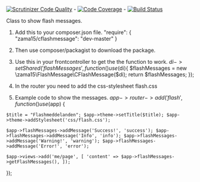 [![Scrutinizer Code Quality](https://scrutinizer-ci.com/g/zackebth/CFlashMessage/badges/quality-score.png?b=master)](https://scrutinizer-ci.com/g/zackebth/CFlashMessage/?branch=master) - [![Code Coverage](https://scrutinizer-ci.com/g/zackebth/CFlashMessage/badges/coverage.png?b=master)](https://scrutinizer-ci.com/g/zackebth/CFlashMessage/?branch=master) - [![Build Status](https://scrutinizer-ci.com/g/zackebth/CFlashMessage/badges/build.png?b=master)](https://scrutinizer-ci.com/g/zackebth/CFlashMessage/build-status/master)

Class to show flash messages.

  1.  Add this to your composer.json file. "require": { "zama15/cflashmessage": "dev-master" }

  2.  Then use composer/packagist to download the package.

  3.  Use this in your frontcontroller to get the the function to work. $di->setShared('flashMessages', function() use ($di){ $flashMessages = new \zama15\FlashMessage\CFlashMessage($di); return $flashMessages; });

  4.  In the router you need to add the css-stylesheet flash.css

  5.  Example code to show the messages. $app->router->add('flash', function() use ($app) {

    $title = "Flashmeddelanden"; $app->theme->setTitle($title); $app->theme->addStylesheet('css/flash.css');

    $app->flashMessages->addMessage('Success!', 'success'); $app->flashMessages->addMessage('Info', 'info'); $app->flashMessages->addMessage('Warning!', 'warning'); $app->flashMessages->addMessage('Error!', 'error');

    $app->views->add('me/page', [ 'content' => $app->flashMessages->getFlashMessages(), ]);

});
